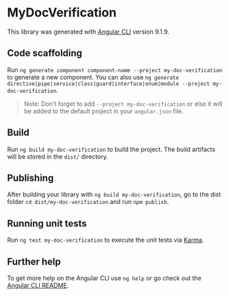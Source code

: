 # MyDocVerification

This library was generated with [Angular CLI](https://github.com/angular/angular-cli) version 9.1.9.

## Code scaffolding

Run `ng generate component component-name --project my-doc-verification` to generate a new component. You can also use `ng generate directive|pipe|service|class|guard|interface|enum|module --project my-doc-verification`.
> Note: Don't forget to add `--project my-doc-verification` or else it will be added to the default project in your `angular.json` file. 

## Build

Run `ng build my-doc-verification` to build the project. The build artifacts will be stored in the `dist/` directory.

## Publishing

After building your library with `ng build my-doc-verification`, go to the dist folder `cd dist/my-doc-verification` and run `npm publish`.

## Running unit tests

Run `ng test my-doc-verification` to execute the unit tests via [Karma](https://karma-runner.github.io).

## Further help

To get more help on the Angular CLI use `ng help` or go check out the [Angular CLI README](https://github.com/angular/angular-cli/blob/master/README.md).
